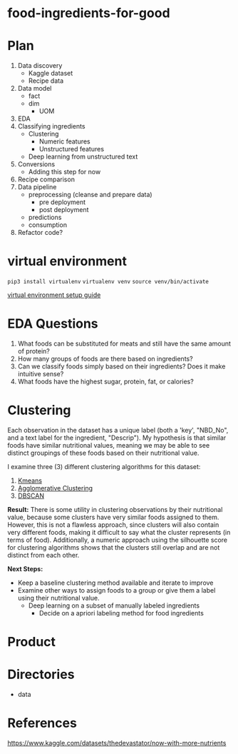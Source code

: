 # food-ingredients-for-good

# Plan

1. Data discovery
    + Kaggle dataset
    + Recipe data
2. Data model
    + fact
    + dim
        + UOM
3. EDA
4. Classifying ingredients
    + Clustering
        + Numeric features
        + Unstructured features
    + Deep learning from unstructured text
5. Conversions
    + Adding this step for now
6. Recipe comparison
7. Data pipeline
    + preprocessing (cleanse and prepare data)
        + pre deployment
        + post deployment
    + predictions
    + consumption
8. Refactor code?


# virtual environment

`pip3 install virtualenv`
`virtualenv venv`
`source venv/bin/activate`

[virtual environment setup guide](https://sourabhbajaj.com/mac-setup/Python/virtualenv.html)

# EDA Questions

1. What foods can be substituted for meats and still have the same amount of protein?
2. How many groups of foods are there based on ingredients?
3. Can we classify foods simply based on their ingredients? Does it make intuitive sense?
4. What foods have the highest sugar, protein, fat, or calories?


# Clustering

Each observation in the dataset has a unique label (both a 'key', "NBD_No", and a text label for the ingredient, "Descrip"). My hypothesis is that similar foods have similar nutritional values, meaning we may be able to see distinct groupings of these foods based on their nutritional value.

I examine three (3) different clustering algorithms for this dataset:

1. [Kmeans](https://scikit-learn.org/stable/modules/generated/sklearn.cluster.KMeans.html)  
2. [Agglomerative Clustering](https://scikit-learn.org/stable/modules/generated/sklearn.cluster.AgglomerativeClustering.html)
3. [DBSCAN](https://scikit-learn.org/stable/modules/generated/sklearn.cluster.DBSCAN.html)

**Result:** There is some utility in clustering observations by their nutritional value, because some clusters have very similar foods assigned to them. However, this is not a flawless approach, since clusters will also contain very different foods, making it difficult to say what the cluster represents (in terms of food). Additionally, a numeric approach using the silhouette score for clustering algorithms shows that the clusters still overlap and are not distinct from each other. 

**Next Steps:**  
+ Keep a baseline clustering method available and iterate to improve
+ Examine other ways to assign foods to a group or give them a label using their nutritional value.
    + Deep learning on a subset of manually labeled ingredients
        + Decide on a apriori labeling method for food ingredients

# Product 


# Directories

+ data

# References

https://www.kaggle.com/datasets/thedevastator/now-with-more-nutrients
